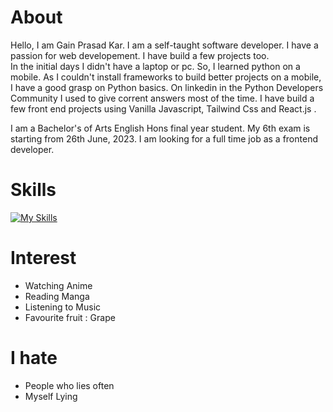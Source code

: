 # About   
Hello, I am Gain Prasad Kar. I am a self-taught software developer. I have a passion for web developement. I have build a few projects too.  
In the initial days I didn't have a laptop or pc. So, I learned python on a mobile. As I couldn't install frameworks to build better projects on a mobile, I have a good grasp on Python basics. On linkedin in the Python Developers Community I used to give corrent answers most of the time. I have build a few front end projects using Vanilla Javascript, Tailwind Css and React.js .  

I am a Bachelor's of Arts English Hons final year student. My 6th exam is starting from 26th June, 2023.  I am looking for a full time job as a frontend developer.  

# Skills   
[![My Skills](https://skillicons.dev/icons?i=html,css,js,py,react,tailwind,vscode,git,github)](https://skillicons.dev)


# Interest  
- Watching Anime
- Reading Manga 
- Listening to Music 
- Favourite fruit : Grape 

# I hate  
- People who lies often
- Myself Lying 

